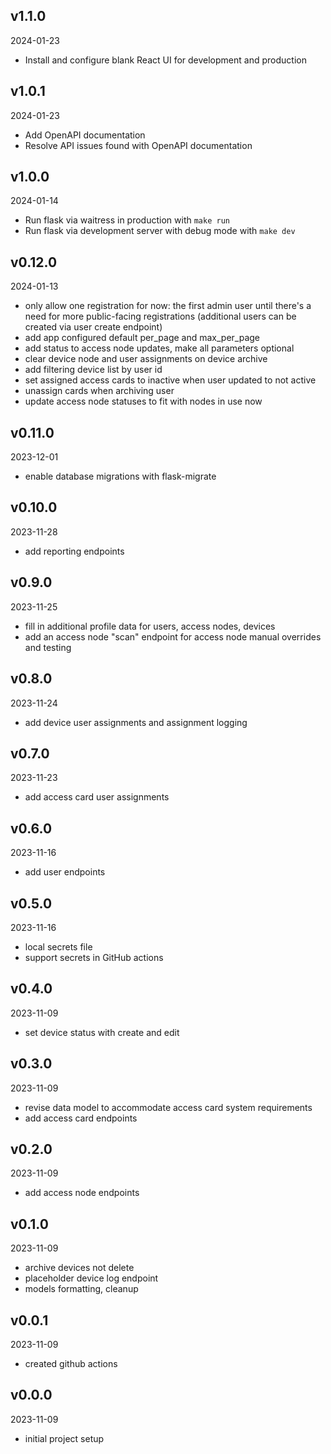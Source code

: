 ## v1.1.0

2024-01-23

-   Install and configure blank React UI for development and production

## v1.0.1

2024-01-23

-   Add OpenAPI documentation
-   Resolve API issues found with OpenAPI documentation

## v1.0.0

2024-01-14

-   Run flask via waitress in production with `make run`
-   Run flask via development server with debug mode with `make dev`

## v0.12.0

2024-01-13

-   only allow one registration for now: the first admin user until there's a need for more public-facing registrations (additional users can be created via user create endpoint)
-   add app configured default per_page and max_per_page
-   add status to access node updates, make all parameters optional
-   clear device node and user assignments on device archive
-   add filtering device list by user id
-   set assigned access cards to inactive when user updated to not active
-   unassign cards when archiving user
-   update access node statuses to fit with nodes in use now

## v0.11.0

2023-12-01

-   enable database migrations with flask-migrate

## v0.10.0

2023-11-28

-   add reporting endpoints

## v0.9.0

2023-11-25

-   fill in additional profile data for users, access nodes, devices
-   add an access node "scan" endpoint for access node manual overrides and testing

## v0.8.0

2023-11-24

-   add device user assignments and assignment logging

## v0.7.0

2023-11-23

-   add access card user assignments

## v0.6.0

2023-11-16

-   add user endpoints

## v0.5.0

2023-11-16

-   local secrets file
-   support secrets in GitHub actions

## v0.4.0

2023-11-09

-   set device status with create and edit

## v0.3.0

2023-11-09

-   revise data model to accommodate access card system requirements
-   add access card endpoints

## v0.2.0

2023-11-09

-   add access node endpoints

## v0.1.0

2023-11-09

-   archive devices not delete
-   placeholder device log endpoint
-   models formatting, cleanup

## v0.0.1

2023-11-09

-   created github actions

## v0.0.0

2023-11-09

-   initial project setup
